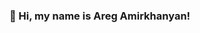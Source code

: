 ### 👋 Hi, my name is **Areg Amirkhanyan**!

<!--
**AregRepino/AregRepino** is a ✨ _special_ ✨ repository because its `README.md` (this file) appears on your GitHub profile.//

## I'm beginner *Java programmer* from Saint-Petersburg.
###Languages and Technologies
<!--
- 🔭 I’m currently working on ...
- 🌱 I’m currently learning ...
- 👯 I’m looking to collaborate on ...
- 🤔 I’m looking for help with ...
- 💬 Ask me about ...
- 📫 How to reach me: ...
- 😄 Pronouns: ...
- ⚡ Fun fact: ...
-->
